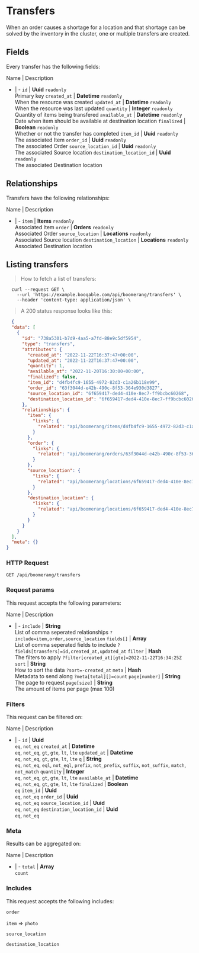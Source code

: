 # Transfers

When an order causes a shortage for a location and that shortage can be solved by the inventory in the cluster, one or multiple transfers are created.

## Fields
Every transfer has the following fields:

Name | Description
- | -
`id` | **Uuid** `readonly`<br>Primary key
`created_at` | **Datetime** `readonly`<br>When the resource was created
`updated_at` | **Datetime** `readonly`<br>When the resource was last updated
`quantity` | **Integer** `readonly`<br>Quantity of items being transfered
`available_at` | **Datetime** `readonly`<br>Date when item should be available at destination location
`finalized` | **Boolean** `readonly`<br>Whether or not the transfer has completed
`item_id` | **Uuid** `readonly`<br>The associated Item
`order_id` | **Uuid** `readonly`<br>The associated Order
`source_location_id` | **Uuid** `readonly`<br>The associated Source location
`destination_location_id` | **Uuid** `readonly`<br>The associated Destination location


## Relationships
Transfers have the following relationships:

Name | Description
- | -
`item` | **Items** `readonly`<br>Associated Item
`order` | **Orders** `readonly`<br>Associated Order
`source_location` | **Locations** `readonly`<br>Associated Source location
`destination_location` | **Locations** `readonly`<br>Associated Destination location


## Listing transfers



> How to fetch a list of transfers:

```shell
  curl --request GET \
    --url 'https://example.booqable.com/api/boomerang/transfers' \
    --header 'content-type: application/json' \
```

> A 200 status response looks like this:

```json
  {
  "data": [
    {
      "id": "738a5301-b7d9-4aa5-a7fd-88e9c5df5954",
      "type": "transfers",
      "attributes": {
        "created_at": "2022-11-22T16:37:47+00:00",
        "updated_at": "2022-11-22T16:37:47+00:00",
        "quantity": 1,
        "available_at": "2022-11-20T16:30:00+00:00",
        "finalized": false,
        "item_id": "d4fb4fc9-1655-4972-82d3-c1a26b118e99",
        "order_id": "63f3044d-e42b-490c-8f53-364e930d3827",
        "source_location_id": "6f659417-ded4-410e-8ec7-ff9bcbc60268",
        "destination_location_id": "6f659417-ded4-410e-8ec7-ff9bcbc60268"
      },
      "relationships": {
        "item": {
          "links": {
            "related": "api/boomerang/items/d4fb4fc9-1655-4972-82d3-c1a26b118e99"
          }
        },
        "order": {
          "links": {
            "related": "api/boomerang/orders/63f3044d-e42b-490c-8f53-364e930d3827"
          }
        },
        "source_location": {
          "links": {
            "related": "api/boomerang/locations/6f659417-ded4-410e-8ec7-ff9bcbc60268"
          }
        },
        "destination_location": {
          "links": {
            "related": "api/boomerang/locations/6f659417-ded4-410e-8ec7-ff9bcbc60268"
          }
        }
      }
    }
  ],
  "meta": {}
}
```

### HTTP Request

`GET /api/boomerang/transfers`

### Request params

This request accepts the following parameters:

Name | Description
- | -
`include` | **String** <br>List of comma seperated relationships `?include=item,order,source_location`
`fields[]` | **Array** <br>List of comma seperated fields to include `?fields[transfers]=id,created_at,updated_at`
`filter` | **Hash** <br>The filters to apply `?filter[created_at][gte]=2022-11-22T16:34:25Z`
`sort` | **String** <br>How to sort the data `?sort=-created_at`
`meta` | **Hash** <br>Metadata to send along `?meta[total][]=count`
`page[number]` | **String** <br>The page to request
`page[size]` | **String** <br>The amount of items per page (max 100)


### Filters

This request can be filtered on:

Name | Description
- | -
`id` | **Uuid** <br>`eq`, `not_eq`
`created_at` | **Datetime** <br>`eq`, `not_eq`, `gt`, `gte`, `lt`, `lte`
`updated_at` | **Datetime** <br>`eq`, `not_eq`, `gt`, `gte`, `lt`, `lte`
`q` | **String** <br>`eq`, `not_eq`, `eql`, `not_eql`, `prefix`, `not_prefix`, `suffix`, `not_suffix`, `match`, `not_match`
`quantity` | **Integer** <br>`eq`, `not_eq`, `gt`, `gte`, `lt`, `lte`
`available_at` | **Datetime** <br>`eq`, `not_eq`, `gt`, `gte`, `lt`, `lte`
`finalized` | **Boolean** <br>`eq`
`item_id` | **Uuid** <br>`eq`, `not_eq`
`order_id` | **Uuid** <br>`eq`, `not_eq`
`source_location_id` | **Uuid** <br>`eq`, `not_eq`
`destination_location_id` | **Uuid** <br>`eq`, `not_eq`


### Meta

Results can be aggregated on:

Name | Description
- | -
`total` | **Array** <br>`count`


### Includes

This request accepts the following includes:

`order`


`item` => 
`photo`




`source_location`


`destination_location`





